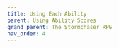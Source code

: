 ```yaml
---
title: Using Each Ability
parent: Using Ability Scores
grand_parent: The Stormchaser RPG
nav_order: 4
---
```

